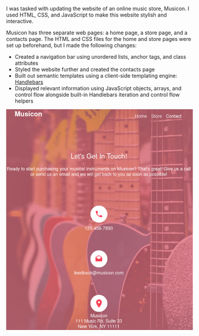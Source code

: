 I was tasked with updating the website of an online music store, Musicon. I used HTML, CSS, and JavaScript to make this website stylish and interactive.

Musicon has three separate web pages: a home page, a store page, and a contacts page. The HTML and CSS files for the home and store pages were set up beforehand, but I made the following changes:
- Created a navigation bar using unordered lists, anchor tags, and class attributes
- Styled the website further and created the contacts page
- Built out semantic templates using a client-side templating engine: [Handlebars](https://handlebarsjs.com/)
- Displayed relevant information using JavaScript objects, arrays, and control flow alongside built-in Handlebars iteration and control flow helpers

<p align="center">
  <img src="music_store.png" alt="website contact page image"/>
</p>
